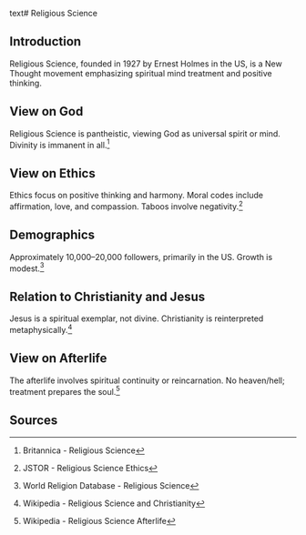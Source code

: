 text# Religious Science
## Introduction
Religious Science, founded in 1927 by Ernest Holmes in the US, is a New Thought movement emphasizing spiritual mind treatment and positive thinking.
## View on God
Religious Science is pantheistic, viewing God as universal spirit or mind. Divinity is immanent in all.[^16]
## View on Ethics
Ethics focus on positive thinking and harmony. Moral codes include affirmation, love, and compassion. Taboos involve negativity.[^17]
## Demographics
Approximately 10,000–20,000 followers, primarily in the US. Growth is modest.[^18]
## Relation to Christianity and Jesus
Jesus is a spiritual exemplar, not divine. Christianity is reinterpreted metaphysically.[^19]
## View on Afterlife
The afterlife involves spiritual continuity or reincarnation. No heaven/hell; treatment prepares the soul.[^20]
## Sources
[^16]: Britannica - Religious Science[](https://www.britannica.com/topic/Religious-Science)
[^17]: JSTOR - Religious Science Ethics[](https://www.jstor.org/stable/3260820)
[^18]: World Religion Database - Religious Science[](https://www.worldreligiondatabase.org)
[^19]: Wikipedia - Religious Science and Christianity[](https://en.wikipedia.org/wiki/Religious_Science#Christianity)
[^20]: Wikipedia - Religious Science Afterlife[](https://en.wikipedia.org/wiki/Religious_Science#Afterlife)
